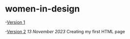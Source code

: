 # women-in-design
-[Version 1](https://E-Fwarden.github.io/women-in-design/index-1.html)

-[Version 2](https://E-Fwarden.github.io/women-in-design/index-1-Copy.html)
*13 November 2023*
Creating my first HTML page